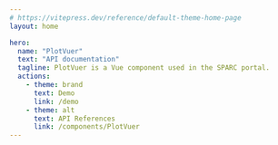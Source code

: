 ```yaml
---
# https://vitepress.dev/reference/default-theme-home-page
layout: home

hero:
  name: "PlotVuer"
  text: "API documentation"
  tagline: PlotVuer is a Vue component used in the SPARC portal.
  actions:
    - theme: brand
      text: Demo
      link: /demo
    - theme: alt
      text: API References
      link: /components/PlotVuer
---
```

